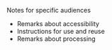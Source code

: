Notes for specific audiences

* Remarks about accessibility
* Instructions for use and reuse
* Remarks about processing
